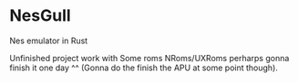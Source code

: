 # NesGull
Nes emulator in Rust

Unfinished project work with Some roms NRoms/UXRoms perharps gonna finish it one day ^^
(Gonna do the finish the APU at some point though).
